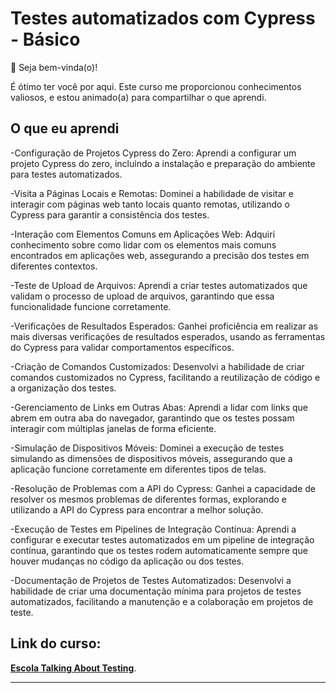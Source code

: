 # Testes automatizados com Cypress - Básico

👋 Seja bem-vinda(o)!

É ótimo ter você por aqui. Este curso me proporcionou conhecimentos valiosos, e estou animado(a) para compartilhar o que aprendi. 

## O que eu aprendi

-Configuração de Projetos Cypress do Zero: Aprendi a configurar um projeto Cypress do zero, incluindo a instalação e preparação do ambiente para testes automatizados.

-Visita a Páginas Locais e Remotas: Dominei a habilidade de visitar e interagir com páginas web tanto locais quanto remotas, utilizando o Cypress para garantir a consistência dos testes.

-Interação com Elementos Comuns em Aplicações Web: Adquiri conhecimento sobre como lidar com os elementos mais comuns encontrados em aplicações web, assegurando a precisão dos testes em diferentes contextos.

-Teste de Upload de Arquivos: Aprendi a criar testes automatizados que validam o processo de upload de arquivos, garantindo que essa funcionalidade funcione corretamente.

-Verificações de Resultados Esperados: Ganhei proficiência em realizar as mais diversas verificações de resultados esperados, usando as ferramentas do Cypress para validar comportamentos específicos.

-Criação de Comandos Customizados: Desenvolvi a habilidade de criar comandos customizados no Cypress, facilitando a reutilização de código e a organização dos testes.

-Gerenciamento de Links em Outras Abas: Aprendi a lidar com links que abrem em outra aba do navegador, garantindo que os testes possam interagir com múltiplas janelas de forma eficiente.

-Simulação de Dispositivos Móveis: Dominei a execução de testes simulando as dimensões de dispositivos móveis, assegurando que a aplicação funcione corretamente em diferentes tipos de telas.

-Resolução de Problemas com a API do Cypress: Ganhei a capacidade de resolver os mesmos problemas de diferentes formas, explorando e utilizando a API do Cypress para encontrar a melhor solução.

-Execução de Testes em Pipelines de Integração Contínua: Aprendi a configurar e executar testes automatizados em um pipeline de integração contínua, garantindo que os testes rodem automaticamente sempre que houver mudanças no código da aplicação ou dos testes.

-Documentação de Projetos de Testes Automatizados: Desenvolvi a habilidade de criar uma documentação mínima para projetos de testes automatizados, facilitando a manutenção e a colaboração em projetos de teste.

## Link do curso:
[**Escola Talking About Testing**](https://www.udemy.com/course/testes-automatizados-com-cypress-basico/).
___
